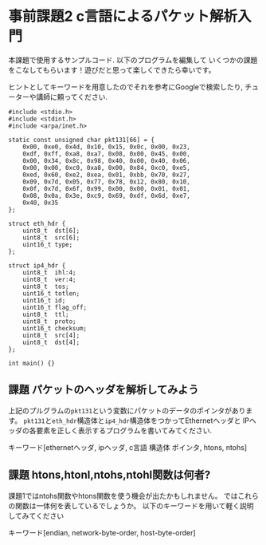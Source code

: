 
# 事前課題2 c言語によるパケット解析入門

本課題で使用するサンプルコード. 以下のプログラムを編集して
いくつかの課題をこなしてもらいます！遊びだと思って楽しくできたら幸いです。

ヒントとしてキーワードを用意したのでそれを参考にGoogleで検索したり,
チューターや講師に頼ってください.

```
#include <stdio.h>
#include <stdint.h>
#include <arpa/inet.h>

static const unsigned char pkt131[66] = {
	0x00, 0xe0, 0x4d, 0x10, 0x15, 0x0c, 0x00, 0x23,
	0xdf, 0xff, 0xa8, 0xa7, 0x08, 0x00, 0x45, 0x00,
	0x00, 0x34, 0x8c, 0x98, 0x40, 0x00, 0x40, 0x06,
	0x00, 0x00, 0xc0, 0xa8, 0x00, 0x84, 0xc0, 0xe5,
	0xed, 0x60, 0xe2, 0xea, 0x01, 0xbb, 0x70, 0x27,
	0x09, 0x7d, 0x05, 0x77, 0x78, 0x12, 0x80, 0x10,
	0x0f, 0x7d, 0x6f, 0x99, 0x00, 0x00, 0x01, 0x01,
	0x08, 0x0a, 0x3e, 0xc9, 0x69, 0xdf, 0x6d, 0xe7,
	0x40, 0x35
};

struct eth_hdr {
	uint8_t  dst[6];
	uint8_t  src[6];
	uint16_t type;
};

struct ip4_hdr {
	uint8_t  ihl:4;
	uint8_t  ver:4;
	uint8_t  tos;
	uint16_t totlen;
	uint16_t id;
	uint16_t flag_off;
	uint8_t  ttl;
	uint8_t  proto;
	uint16_t checksum;
	uint8_t  src[4];
	uint8_t  dst[4];
};

int main() {}
```


## 課題 パケットのヘッダを解析してみよう

上記のプルグラムの``pkt131``という変数にパケットのデータのポインタがあります。
``pkt131``と``eth_hdr``構造体と``ip4_hdr``構造体をつかってEthernetヘッダと
IPヘッダの各要素を正しく表示するプログラムを書いてみてください.

キーワード[ethernetヘッダ, ipヘッダ, c言語 構造体 ポインタ, htons, ntohs]


## 課題 htons,htonl,ntohs,ntohl関数は何者?

課題1ではntohs関数やhtons関数を使う機会が出たかもしれません。
ではこれらの関数は一体何を表しているでしょうか。
以下のキーワードを用いて軽く説明してみてください

キーワード[endian, network-byte-order, host-byte-order]






